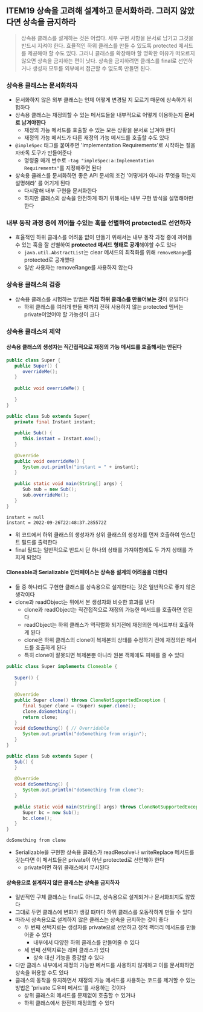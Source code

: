 ## ITEM19 상속을 고려해 설계하고 문서화하라. 그러지 않았다면 상속을 금지하라

>
>상속용 클래스를 설계하는 것은 어렵다. 세부 구현 사항을 문서로 남기고 그것을 반드시 지켜야 한다. 효율적인 하위 클래스를 만들 수 있도록 protected 메서드를 제공해야 할 수도 있다. 그러니 클래스를 확장해야 할 명확한 이유가 떠오르지 않으면 상속을 금지하는 편이 낫다. 상속을 금지하려면 클래스를 final로 선언하거나 생성자 모두를 외부에서 접근할 수 없도록 만들면 된다.
>

### 상속용 클래스는 문서화하자
- 문서화하지 않은 외부 클래스는 언제 어떻게 변경될 지 모르기 때문에 상속하기 위험하다
- 상속용 클래스는 재정의할 수 있는 메서드들을 내부적으로 어떻게 이용하는지 **문서로 남겨야한다**
	- 재정의 가능 메서드를 호출할 수 있는 모든 상황을 문서로 남겨야 한다
	- 재정의 가능 메서드가 다른 재정의 가능 메서드를 호출할 수도 있다
- `@impleSpec` 태그를 붙여주면 'Implementation Requirements'로 시작하는 절을 자바독 도구가 만들어준다
	- 명령줄 매개 변수로 `-tag "impleSpec:a:Implementation Requirements"`를 지정해주면 된다
- 상속용 클래스를 문서화하면 좋은 API 문서의 조건 '어떻게가 아니라 무엇을 하는지 설명해라' 를 어기게 된다
	- 다시말해 내부 구현을 문서화한다
	- 하지만 클래스의 상속을 안전하게 하기  위해서는 내부 구현 방식을 설명해야만 한다

### 내부 동작 과정 중에 끼어들 수있는 훅을 선별하여 protected로 선언하자
- 효율적인 하위 클래스를 어려움 없이 만들기 위해서는 내부 동작 과정 중에 끼어들 수 있는 훅을 잘 선별하여 **protected 메서드 형태로 공개**해야할 수도 있다
	- `java.util.AbstractList`는 clear 메서드의 최적화를 위해 `removeRange`를 protected로 공개했다
	- 일반 사용자는 removeRange를 사용하지 않는다

### 상속용 클래스의 검증
- 상속용 클래스를 시험하는 방법은 **직접 하위 클래스를 만들어보는 것**이 유일하다
	- 하위 클래스를 여러개 만들 때까지 전혀 사용하지 않는 protected 멤버는 private이었어야 할 가능성이 크다

### 상속용 클래스의 제약

#### 상속용 클래스의 생성자는 직간접적으로 재정의 가능 메서드를 호출해서는 안된다

```Java
public class Super {  
   public Super() {  
      overrideMe();  
   }  
  
   public void overrideMe() {  
  
   }  
}
```

```Java
public class Sub extends Super{  
   private final Instant instant;  
  
   public Sub() {  
      this.instant = Instant.now();  
   }  
  
   @Override  
   public void overrideMe() {  
      System.out.println("instant = " + instant);  
   }  
  
   public static void main(String[] args) {  
      Sub sub = new Sub();  
      sub.overrideMe();  
   }  
}
```

```
instant = null
instant = 2022-09-26T22:48:37.285572Z
```

- 위 코드에서 하위 클래스의 생성자가 상위 클래스의 생성자를 먼저 호출하여 인스턴트 필드를 출력한다
- final 필드는 일반적으로 반드시 단 하나의 상태를 가져야함에도 두 가지 상태를 가지게 되었다

#### Cloneable과 Serializable 인터페이스는 상속용 설계의 어려움을 더한다
- 둘 중 하나라도 구현한 클래스를 상속용으로 설계한다는 것은 일반적으로 좋지 않은 생각이다
- clone과 readObject는 위에서 본 생성자와 비슷한 효과를 낸다
	- clone과  readObject는 직간접적으로 재정의 가능한 메서드를 호출하면 안된다
	- readObject는 하위 클래스가 역직렬화 되기전에 재정의한 메서드부터 호출하게 된다
	- clone은 하위 클래스의 clone이 복제본의 상태를 수정하기 전에 재정의한 메서드를 호출하게 된다
	- 특히 clone이 잘못되면 복제본뿐 아니라 원본 객체에도 피해를 줄 수 있다

```Java
public class Super implements Cloneable {  
  
   Super() {  
   }  
  
   @Override  
   public Super clone() throws CloneNotSupportedException {  
      final Super clone = (Super) super.clone();  
      clone.doSomething();  
      return clone;  
   }  
   void doSomething() { // Overridable  
      System.out.println("doSomething from origin");  
   }  
}
```

```Java
public class Sub extends Super {  
   Sub() {  
   }  
  
   @Override  
   void doSomething() {  
      System.out.println("doSomething from clone");  
   }  
  
   public static void main(String[] args) throws CloneNotSupportedException {  
      Super bc = new Sub();  
      bc.clone();  
   }  
}
```

```
doSomething from clone
```

- Serializable을 구현한 상속용 클래스가 readResolve나 writeReplace 메서드를 갖는다면 이 메서드들은 private이 아닌 protected로 선언해야 한다
	- private이면 하위 클래스에서 무시된다

#### 상속용으로 설계하지 않은 클래스는 상속을 금지하자
- 일반적인 구체 클래스는 final도 아니고, 상속용으로 설계되거나 문서화되지도 않았다
- 그대로 두면 클래스에 변화가 생길 떄마다 하위 클래스를 오동작하게 만들 수 있다
- 따라서 상속용으로 설계하지 않은 클래스는 상속을 금지하는 것이 좋다
	- 두 번째 선택지로는 생성자를 private으로 선언하고 정적 팩터리 메서드를 만들어줄 수 있다
		- 내부에서 다양한 하위 클래스를 만들어줄 수 있다
	- 세 번째 선택지로는 래퍼 클래스가 있다
		- 상속 대신 기능을 증강할 수 있다
- 다만 클래스 내부에서 재정의 가능한 메서드를 사용하지 않게하고 이를 문서화하면 상속을 허용할 수도 있다
- 클래스의 동작을 유지하면서 재정의 가능 메서드를 사용하는 코드를 제거할 수 있는 방법은 'private 도우미 메서드'를 사용하는 것이다
	- 상위 클래스의 메서드를 문제없이 호출할 수 있거나
	- 하위 클래스에서 완전히 재정의할 수 있다